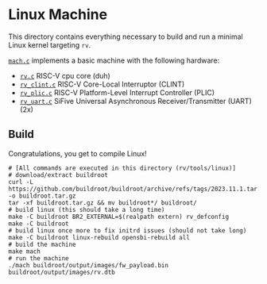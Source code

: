 # Linux Machine

This directory contains everything necessary to build and run a minimal Linux kernel targeting `rv`.

[`mach.c`](mach.c) implements a basic machine with the following hardware:
- [`rv.c`](../../rv.c) RISC-V cpu core (duh)
- [`rv_clint.c`](rv_clint.c) RISC-V Core-Local Interruptor (CLINT)
- [`rv_plic.c`](rv_plic.c) RISC-V Platform-Level Interrupt Controller (PLIC)
- [`rv_uart.c`](rv_uart.c) SiFive Universal Asynchronous Receiver/Transmitter (UART) (2x)

## Build
Congratulations, you get to compile Linux!

```shell
# [All commands are executed in this directory (rv/tools/linux)]
# download/extract buildroot
curl -L https://github.com/buildroot/buildroot/archive/refs/tags/2023.11.1.tar.gz -o buildroot.tar.gz
tar -xf buildroot.tar.gz && mv buildroot*/ buildroot/
# build linux (this should take a long time)
make -C buildroot BR2_EXTERNAL=$(realpath extern) rv_defconfig 
make -C buildroot 
# build linux once more to fix initrd issues (should not take long)
make -C buildroot linux-rebuild opensbi-rebuild all
# build the machine
make mach
# run the machine
./mach buildroot/output/images/fw_payload.bin buildroot/output/images/rv.dtb
```
